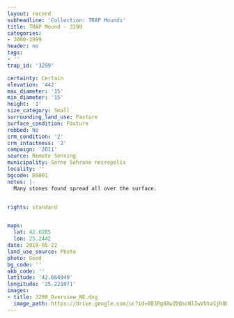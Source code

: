 ```yaml
---
layout: record
subheadline: 'Collection: TRAP Mounds'
title: TRAP Mound - 3299
categories:
- 3000-3999
header: no
tags:
- ''
trap_id: '3299'

certainty: Certain
elevation: '442'
max_diameter: '15'
min_diameter: '15'
height: '1'
size_category: Small
surrounding_land_use: Pasture
surface_condition: Pasture
robbed: No
crm_condition: '2'
crm_intactness: '2'
campaign: '2011'
source: Remote Sensing
municipality: Gorno Sahrane necropolis
locality: ''
bgcode: DS001
notes: |-
  Many stones found spread all over the surface.


rights: standard


maps:
  lat: 42.6285
  lon: 25.2442
date: 2018-05-22
land_use_source: Photo
photo: Good
bg_code: ''
akb_code: ''
latitude: '42.664949'
longitude: '25.221071'
images:
- title: 3299_Overview_NE.dng
  image_path: https://drive.google.com/uc?id=0B3Rg88wZDQscNlIwVUtaSjhOR0k
---
```

